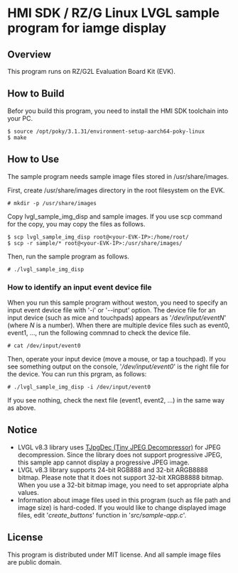 # HMI SDK / RZ/G Linux LVGL sample program for iamge display

## Overview

This program runs on RZ/G2L Evaluation Board Kit (EVK).

## How to Build

Befor you build this program, you need to install the HMI SDK toolchain into your PC.

    $ source /opt/poky/3.1.31/environment-setup-aarch64-poky-linux
    $ make

## How to Use

The sample program needs sample image files stored in /usr/share/images.

First, create /usr/share/images directory in the root filesystem on the EVK.

    # mkdir -p /usr/share/images

Copy lvgl_sample_img_disp and sample images.
If you use scp command for the copy, you may copy the files as follows.

    $ scp lvgl_sample_img_disp root@<your-EVK-IP>:/home/root/
    $ scp -r sample/* root@<your-EVK-IP>:/usr/share/images/

Then, run the sample program as follows.

    # ./lvgl_sample_img_disp

### How to identify an input event device file

When you run this sample program without weston, you need to specify an input event device file with '-i' or '--input' option.
The device file for an input device (such as mice and touchpads) appears as '_/dev/input/eventN_' (where _N_ is a number).
When there are multiple device files such as event0, event1, ..., run the following commnad to check the device file.

    # cat /dev/input/event0

Then, operate your input device (move a mouse, or tap a touchpad).
If you see something output on the console, '_/dev/input/event0_' is the right file for the device.
You can run this prgram, as follows:

    # ./lvgl_sample_img_disp -i /dev/input/event0

If you see nothing, check the next file (event1, event2, ...) in the same way as above.

## Notice
* LVGL v8.3 library uses [TJpgDec (Tiny JPEG Decompressor)](http://elm-chan.org/fsw/tjpgd/) for JPEG decompression. Since the library does not support progressive JPEG, this sample app cannot display a progressive JPEG image.
* LVGL v8.3 library supports 24-bit RGB888 and 32-bit ARGB8888 bitmap. Please note that it does not support 32-bit XRGB8888 bitmap. When you use a 32-bit bitmap image, you need to set appropriate alpha values.
* Information about image files used in this program (such as file path and image size) is hard-coded. If you would like to change displayed image files, edit '_create_buttons_' function in '_src/sample-app.c_'.

## License

This program is distributed under MIT license. And all sample image files are public domain.

